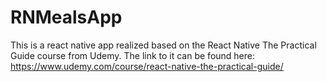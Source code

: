 # RNMealsApp
This is a react native app realized based on the React Native The Practical Guide course from Udemy. The link to it can be found here: https://www.udemy.com/course/react-native-the-practical-guide/
